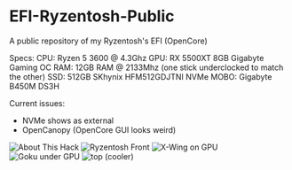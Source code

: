 # EFI-Ryzentosh-Public
 A public repository of my Ryzentosh's EFI (OpenCore)

Specs: 
CPU: Ryzen 5 3600 @ 4.3Ghz
GPU: RX 5500XT 8GB Gigabyte Gaming OC
RAM: 12GB RAM @ 2133Mhz (one stick underclocked to match the other)
SSD: 512GB SKhynix HFM512GDJTNI NVMe
MOBO: Gigabyte B450M DS3H

Current issues:
* NVMe shows as external
* OpenCanopy (OpenCore GUI looks weird)

![About This Hack](https://github.com/DragonTechRoyale/EFI-Ryzentosh-Public/blob/master/Screen%20Shot%202020-09-21%20at%2020.06.15.png?raw=true)
![Ryzentosh Front](https://github.com/DragonTechRoyale/EFI-Ryzentosh-Public/blob/master/9FA78E6D-F5B5-4563-91B3-5AE396DD5292.PNG?raw=true)
![X-Wing on GPU](https://github.com/DragonTechRoyale/EFI-Ryzentosh-Public/blob/master/IMG_0002.JPG)
![Goku under GPU](https://github.com/DragonTechRoyale/EFI-Ryzentosh-Public/blob/master/IMG_0003.JPG)
![top (cooler)](https://github.com/DragonTechRoyale/EFI-Ryzentosh-Public/blob/master/IMG_0005.JPG)
